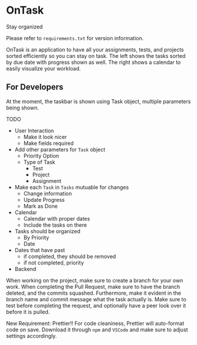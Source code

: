 # OnTask

Stay organized

Please refer to `requirements.txt` for version information.

OnTask is an application to have all your assignments, tests, and projects sorted efficiently so you can stay on task.
The left shows the tasks sorted by due date with progress shown as well. The right shows a calendar to easily visualize your
workload.

## For Developers

At the moment, the taskbar is shown using Task object, multiple parameters being shown.

TODO

- User Interaction
  - Make it look nicer
  - Make fields required
- Add other parameters for `Task` object
  - Priority Option
  - Type of Task
    - Test
    - Project
    - Assignment
- Make each `Task` in `Tasks` mutuable for changes
  - Change information
  - Update Progress
  - Mark as Done
- Calendar
  - Calendar with proper dates
  - Include the tasks on there
- Tasks should be organized
  - By Priority
  - Date
- Dates that have past
  - if completed, they should be removed
  - if not completed, priority
- Backend

When working on the project, make sure to create a branch for your own work. When completing the Pull Request, make sure to have the branch deleted, and the commits squashed. Furthermore, make it evident in the branch name and commit message what the task actually is. Make sure to test before completing the request, and optionally have a peer look over it before it is pulled.

New Requirement: Prettier!! For code cleaniness, Prettier will auto-format code on save. Download it through `npm` and `VSCode` and make sure to adjust settings accordingly.

